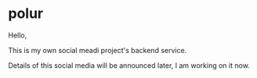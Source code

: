 # polur

Hello,

This is my own social meadi project's backend service. 

Details of this social media will be announced later, I am working on it now.

